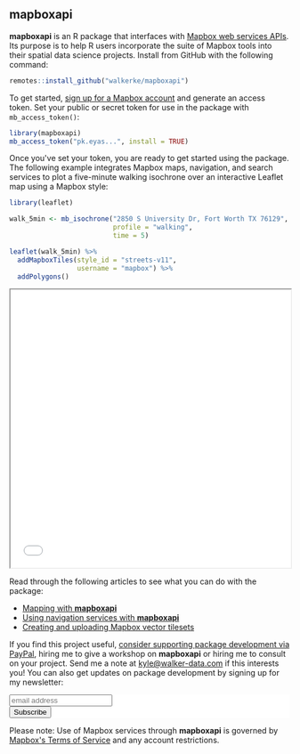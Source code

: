 ## mapboxapi

__mapboxapi__ is an R package that interfaces with [Mapbox web services APIs](https://docs.mapbox.com/api/).  Its purpose is to help R users incorporate the suite of Mapbox tools into their spatial data science projects.  Install from GitHub with the following command: 

```r
remotes::install_github("walkerke/mapboxapi")
```

To get started, [sign up for a Mapbox account](https://account.mapbox.com/) and generate an access token.  Set your public or secret token for use in the package with `mb_access_token()`: 

```r
library(mapboxapi)
mb_access_token("pk.eyas...", install = TRUE)
```

Once you've set your token, you are ready to get started using the package.  The following example integrates Mapbox maps, navigation, and search services to plot a five-minute walking isochrone over an interactive Leaflet map using a Mapbox style:  

```r
library(leaflet)

walk_5min <- mb_isochrone("2850 S University Dr, Fort Worth TX 76129",
                          profile = "walking",
                          time = 5)

leaflet(walk_5min) %>%
  addMapboxTiles(style_id = "streets-v11",
                 username = "mapbox") %>%
  addPolygons()

```

<iframe src="img/isochrone.html" width = "100%" height = "500"></iframe>

Read through the following articles to see what you can do with the package: 

* [Mapping with __mapboxapi__](articles/mapping.html)
* [Using navigation services with __mapboxapi__](articles/navigation.html)
* [Creating and uploading Mapbox vector tilesets](articles/creating-tiles.html)

If you find this project useful, [consider supporting package development via PayPal](https://www.paypal.me/walkerdata), hiring me to give a workshop on __mapboxapi__ or hiring me to consult on your project.  Send me a note at <kyle@walker-data.com> if this interests you!  You can also get updates on package development by signing up for my newsletter: 

<!-- Begin MailChimp Signup Form -->
<link href="//cdn-images.mailchimp.com/embedcode/slim-10_7.css" rel="stylesheet" type="text/css">
<style type="text/css">
#mc_embed_signup{background:#fff; clear:left; font:14px Helvetica,Arial,sans-serif; }
/* Add your own MailChimp form style overrides in your site stylesheet or in this style block.
We recommend moving this block and the preceding CSS link to the HEAD of your HTML file. */
</style>
<div id="mc_embed_signup">
<form action="//github.us15.list-manage.com/subscribe/post?u=1829a68a5eda3d301119fdcd6&amp;id=c4a53d2961" method="post" id="mc-embedded-subscribe-form" name="mc-embedded-subscribe-form" class="validate" target="_blank" novalidate>
<div id="mc_embed_signup_scroll">

<input type="email" value="" name="EMAIL" class="email" id="mce-EMAIL" placeholder="email address" required>
<!-- real people should not fill this in and expect good things - do not remove this or risk form bot signups-->
<div style="position: absolute; left: -5000px;" aria-hidden="true"><input type="text" name="b_1829a68a5eda3d301119fdcd6_c4a53d2961" tabindex="-1" value=""></div>
<div class="clear"><input type="submit" value="Subscribe" name="subscribe" id="mc-embedded-subscribe" class="button"></div>
</div>
</form>
</div>

<!--End mc_embed_signup-->


Please note: Use of Mapbox services through __mapboxapi__ is governed by [Mapbox's Terms of Service](https://www.mapbox.com/legal/tos/) and any account restrictions.  
